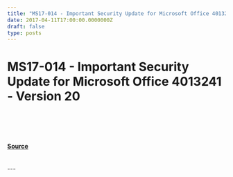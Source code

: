 ```yaml
---
title: "MS17-014 - Important Security Update for Microsoft Office 4013241 - Version 20"
date: 2017-04-11T17:00:00.0000000Z
draft: false
type: posts
---
```

# MS17-014 - Important Security Update for Microsoft Office 4013241 - Version 20

<br/>

<br/>

<br/>


#### [Source](https://technet.microsoft.com/en-us/library/security/MS17-014)

<br/>
---
